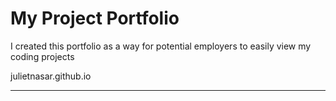 # My Project Portfolio
I created this portfolio as a way for potential employers to easily view my coding projects

julietnasar.github.io

-----------------------

